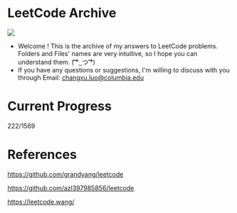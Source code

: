 # LeetCode Archive

![](https://img.shields.io/badge/language-C%2B%2B-ff69b4)

- Welcome ! This is the archive of my answers to LeetCode problems. Folders and Files' names are very intuitive, so I hope you can understand them. (͡ ͡° ͜ つ ͡͡°)
- If you have any questions or suggestions, I'm willing to discuss with you through Email: <changxu.luo@columbia.edu>

# Current Progress
222/1569

# References 

https://github.com/grandyang/leetcode

https://github.com/azl397985856/leetcode

https://leetcode.wang/

